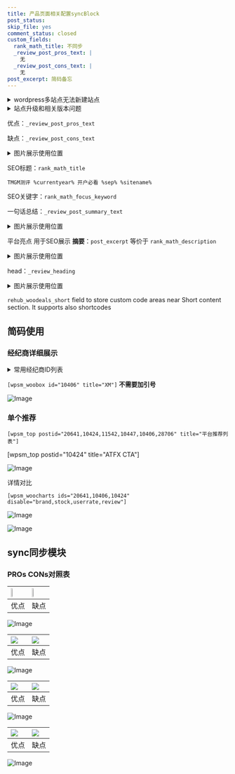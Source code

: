 ```yaml
---
title: 产品页面相关配置syncBlock
post_status: 
skip_file: yes
comment_status: closed
custom_fields:
  rank_math_title: 不同步
  _review_post_pros_text: |
    无
  _review_post_cons_text: |
    无
post_excerpt: 简码备忘
---
```

<details><summary>wordpress多站点无法新建站点</summary>

<li>和报错需要清理cookies一样的原因</li>
<li>wp-config.php里面<code>define( 'SUBDOMAIN_INSTALL', false );//子域名安装</code></li>
<li>新建子站点是用<code>define( 'SUBDOMAIN_INSTALL', true);//子域名安装</code> 完成以后，改成<code>false</code></li>
</details>

<details><summary>站点升级和相关版本问题</summary>

<p>wordpress：5.9.9
woocommerce：7.5.1
出现问题的地方：主题选项里面>><strong>Product layout >>compact style</strong></p>
<p>如何出现没有用过的字段 导致无法保存。先导出配置 然后进行修改，后面再次恢复即可。</p>
<p>出现部分字段无法显示时，需要返回默认布局后，对产品进行保存就好了。</p>
<p></p>
</details>

优点：`_review_post_pros_text`

缺点：`_review_post_cons_text`

<details><summary>图片展示使用位置</summary>

<img src="https://prod-files-secure.s3.us-west-2.amazonaws.com/39ed1227-6d7d-4570-be36-9ccd4a2c4241/f51d3d83-55d4-4bdf-9604-f37ec77ab556/Untitled.png?X-Amz-Algorithm=AWS4-HMAC-SHA256&X-Amz-Content-Sha256=UNSIGNED-PAYLOAD&X-Amz-Credential=ASIAZI2LB466UBQ4VXXO%2F20250502%2Fus-west-2%2Fs3%2Faws4_request&X-Amz-Date=20250502T105520Z&X-Amz-Expires=3600&X-Amz-Security-Token=IQoJb3JpZ2luX2VjEDoaCXVzLXdlc3QtMiJHMEUCIQCHjHVzs4VikoF4gTm19oZFE7VcB4lnS8EJUM3oxmdNGAIgOB3Wdxvrx%2FD4L0%2BNokbDL7u8KOFz4JqeTRXuBksQALcqiAQI0%2F%2F%2F%2F%2F%2F%2F%2F%2F%2F%2FARAAGgw2Mzc0MjMxODM4MDUiDAEnp1vc6Q5cwDpb4ircA5%2Bmv9ku%2BnkFKH2cBFyH%2BCHtANpiz2H44mICofTe7oMzCx5UGgjP55iAxusiDdHeIEfFGFZzTJn10xF6s6oYqkKb%2BxotvTOI%2FH1OGd4zGuL08yQsjph1Ai8vSu%2BKpdvMZodeuvCJloQXsNRYuiI8GtdrwCruI1FRT3kzOyCinzzLWxHFn41XW20D2i2oml7qpCbpoyuiO6YzaJC0Lub9yWBjuNWYZ6ItMc2Qg0LcwlINd%2FEGLNULxDPhSGpVPn3RSDOS0%2BJrpN2uFofeMwQHtD6Wll%2BkhK0KUyyZ%2B1djc1oU4iBEiur8seu95xhxM%2FUn%2FM5S2blugIfTaj2k9Ofy7T0%2F4e9StwMzTs3dIdiGhf0CekrqcR6ZayAwR9Q7ykrXA%2BA%2BwBTOIM6rMXEk1QVHgdxoxeSaFTBCZmdPRMK%2FFoe7tA43s33segZ40Oz9mgo27Y9NXAJJ%2FNDl6%2BljaPh1XbFBCW7%2BpSlOakggxWIL8jUnLK6ZE0aFbMB2hd81f02EBxuq3ER%2FW1a0cZALViN9Mtv0%2BWVSKliJ0cr7HH4ie1nyTN2LQ5QyKDb1j1Q73yx8TyycAFm09v22MccytgEEM1K6CBf1mSA6%2BWSPuM%2FodRXt4HtoMaZBgdv79iiQMJun0sAGOqUBd5%2BZHghw1RwMYqL4wEYLYRY3u7aswl%2FDp6emSkWpjt6gEfhyEEx8dxhQYAr8bt%2BDIZQU8POrZWNIfD0b8z0T3ReAOHzcGcR%2F6mdtcjeJfKM6nRmCQ62Xb1Iz2%2F8Eq3Ev7M6L955wzq7P6yShx2MTwpNriLsJv0v89Hhd7nM%2BxAPwgENhNN6qk3YVAIwVki68RMqBKFBhx6nd9LayEqZcMXBMj1xT&X-Amz-Signature=a32c1d119f29bff73f3ec5ae48b8ab4acf20df4dc4ef4e5736921feddc6147ca&X-Amz-SignedHeaders=host&x-id=GetObject" alt="Image">
</details>

SEO标题：`rank_math_title`

`TMGM测评 %currentyear% 开户必看 %sep% %sitename%`

SEO关键字：`rank_math_focus_keyword`

一句话总结：`_review_post_summary_text`

<details><summary>图片展示使用位置</summary>

<img src="https://prod-files-secure.s3.us-west-2.amazonaws.com/39ed1227-6d7d-4570-be36-9ccd4a2c4241/4b96a922-296c-4f4e-8630-d1c870cbce01/Untitled.png?X-Amz-Algorithm=AWS4-HMAC-SHA256&X-Amz-Content-Sha256=UNSIGNED-PAYLOAD&X-Amz-Credential=ASIAZI2LB466XQNQJNZB%2F20250502%2Fus-west-2%2Fs3%2Faws4_request&X-Amz-Date=20250502T105520Z&X-Amz-Expires=3600&X-Amz-Security-Token=IQoJb3JpZ2luX2VjEDoaCXVzLXdlc3QtMiJHMEUCIQCuCFtCByDpTew94vvQWtnEK2W0l082s74KFec8tGaorgIgYX76Cu2sSX1w38g86Z3eORszpItBaywGNiRr5xmae6QqiAQI0%2F%2F%2F%2F%2F%2F%2F%2F%2F%2F%2FARAAGgw2Mzc0MjMxODM4MDUiDNsMJ%2F2IGlywUMdJHyrcA%2Fo6BPBig3G6hHD3bzcD4bV%2BFEbwImr7WDlo6AlqAsOvfs61Pl7epgi3bRqY0KbnRnFQip1oJi0ice%2FsWpckSjwuXdxRnSdFasMTHcl8rYmxNV50lVXEK7YWdzedHNjBuZW6uF1%2FswbolTOLD8V9eyhMX%2FURMXaQxxad3q5Up%2BgAeQ0gt1hNuxyhZ3CKlB0Jb0T%2BGwSUnYT4EPl%2B%2BWNOnZxgnNX3HTlb3OqEiqDU3ZRF8pkTb2apNeu1EHSgUNxT0kAq4txn51m7l37aQ5G4kd1ExVOAfcTjHJweukD%2BIaNANq116Y9E8ERwbylvZKvNgkiV7l%2BnuO6KGRZa9pnOLDV8rhFHbkhxxrqSvd7SK%2FhlKpoRySp%2BBufj%2BhcdnlJ23%2FZi7BqJI3JPeyQsEZGDh6VOhBVBFnWWaTsQpYsCQuyHRJ8mqwG2mG6RBLLKHLS0WtXCYYeuUUPmR47vH%2FZZiYIvM17QLmknIMAoR2QqpnQNRNkD9IXRVPBPKckbHsxWqsj6Gu3EijpaVn%2BkY24xdRznCQtNDFlFwCWIiMAm31F1UtfhonRLBx67rcGLBkjRIpRmW644xWop8K6xiCOF5w3yCl0IHFY6G9dxBymofFk1iBiBa2J0rZcfPxZnMJmn0sAGOqUBqqyaQldQyDR8HY1xhrlcGfUjAlKOyejux495dIQSNDiB%2BSu%2BqITMWmtMfrSsusrqOj1H4t8xzwOP%2FKXzqttLiW8Jnv1il8RwM9ROSMIgKLkbsJ7vVwS%2BDuEFj0s7UDEAxjyG5g1GSItiCg0hXLmaKc8oVE%2BUkWo5xgnOA9XROcrIEWLkjVlnS1YOfN3UCV3aZdLkuz2%2BoJS30VcbXkH1ZXYbtMjh&X-Amz-Signature=ff72eeaf56397c7f2ba7da9fb2f89dc5690fb3a131e1b75b0d91cf010791bc41&X-Amz-SignedHeaders=host&x-id=GetObject" alt="Image">
</details>

平台亮点 用于SEO展示 **摘要**：`post_excerpt`  等价于 `rank_math_description`

<details><summary>图片展示使用位置</summary>

<img src="https://prod-files-secure.s3.us-west-2.amazonaws.com/39ed1227-6d7d-4570-be36-9ccd4a2c4241/1ee11f63-b60a-4dfe-a7a7-d58ff23b5d88/Untitled.png?X-Amz-Algorithm=AWS4-HMAC-SHA256&X-Amz-Content-Sha256=UNSIGNED-PAYLOAD&X-Amz-Credential=ASIAZI2LB466QWTSUB4U%2F20250502%2Fus-west-2%2Fs3%2Faws4_request&X-Amz-Date=20250502T105520Z&X-Amz-Expires=3600&X-Amz-Security-Token=IQoJb3JpZ2luX2VjEDoaCXVzLXdlc3QtMiJHMEUCIDqQ7q6t%2FYu5oluQgitR0g34TjEegQpPNLLrakwuYLtBAiEAsEYV1ujIEMJjQS9khxB7d7eUnBnQS2syKsuNM%2FMhdrUqiAQI0%2F%2F%2F%2F%2F%2F%2F%2F%2F%2F%2FARAAGgw2Mzc0MjMxODM4MDUiDDUE1Fo0WQPADsXl%2FyrcA5BQjVshwdoRzu%2B6uIlyjBfafb0SY0a2WcDObfzzG%2BK%2FfXwtCVkqtxbWJVNLEA3rDw0qChTy5X13zWEzXb6WedgjZHpNDMdab3v2SnLJZcJH3VdlpQA8XOFPC3qbZwWo166wBoiUh6EEJ6BlydSq8M%2BMx%2BCETXuB6VpJJ6sZMdIXeokb235vL1xNb%2F7shUWChDHtpkIX%2F0BNh91IxU5%2B7EMqFVGWE5KG7wcpzpaoCGk%2BQGTU5%2B%2BEWM9jKc0thKM98y9geSQT5qbGv2nEk3nul%2B3WovxfqJZHnmGJH7ky2h3gr%2FZTF%2FMtag20JXtCxVk9g66si2TcWVTou1nmUdRq504WJEvwffKrCHUqKuSuAfmcB2yT7EsytFAp1XpYvbPc8ORFe7qzK3Z8QSM6lCO%2Fa0v7M%2BXRZ1cUU6YMZw1eC8hgJtuan7y%2Bt3wYDmsgbC%2B%2BZu9i77SZpDXq%2FtUmyvvzYAdIj4%2BAg2k2qR%2FvZi5fkXGFtGhdxTDP7Up0QWfORQboTDyvhEY%2FgY0G6GCPmt%2Bl%2BsNXMu75KE68V%2Bc6%2BppUa89dG%2BaXUBuwHwi%2FbQAVABIvJrvFdH1x52QLJzdUTVKt56NhzU8dNYhCdHpS1Na%2FHyZwwWD0pS0EwbGrW6uLMPSm0sAGOqUB%2B%2FkUxctSTSmu8v96pWqI%2B1iaT9D9Pkw167%2BSJA%2BspcXjnUsehkS1ML9Gw%2BT%2BcWiCRBqtI8m3QmTThSv2dijD%2BpInxlqsrW1s%2FKA5msyzs7i7YYQJmychKyaZtVs0M8imYXkXbOOVTXyqS4JlKI55DN7lgeXXMJvpIhWyV3tCZYx7%2FGMa1nTzO0DjQ%2BCTz%2FsOPKJDLdB%2BaOINkIzFG1pzUcnXuqZJ&X-Amz-Signature=9095dd65aa8a80c578b918b973a45695b1eb3c42a224becf74151626e1acf65f&X-Amz-SignedHeaders=host&x-id=GetObject" alt="Image">
<img src="https://prod-files-secure.s3.us-west-2.amazonaws.com/39ed1227-6d7d-4570-be36-9ccd4a2c4241/ad4118b5-78d8-4fbe-801e-3b29b5d99c01/Untitled.png?X-Amz-Algorithm=AWS4-HMAC-SHA256&X-Amz-Content-Sha256=UNSIGNED-PAYLOAD&X-Amz-Credential=ASIAZI2LB466QWTSUB4U%2F20250502%2Fus-west-2%2Fs3%2Faws4_request&X-Amz-Date=20250502T105520Z&X-Amz-Expires=3600&X-Amz-Security-Token=IQoJb3JpZ2luX2VjEDoaCXVzLXdlc3QtMiJHMEUCIDqQ7q6t%2FYu5oluQgitR0g34TjEegQpPNLLrakwuYLtBAiEAsEYV1ujIEMJjQS9khxB7d7eUnBnQS2syKsuNM%2FMhdrUqiAQI0%2F%2F%2F%2F%2F%2F%2F%2F%2F%2F%2FARAAGgw2Mzc0MjMxODM4MDUiDDUE1Fo0WQPADsXl%2FyrcA5BQjVshwdoRzu%2B6uIlyjBfafb0SY0a2WcDObfzzG%2BK%2FfXwtCVkqtxbWJVNLEA3rDw0qChTy5X13zWEzXb6WedgjZHpNDMdab3v2SnLJZcJH3VdlpQA8XOFPC3qbZwWo166wBoiUh6EEJ6BlydSq8M%2BMx%2BCETXuB6VpJJ6sZMdIXeokb235vL1xNb%2F7shUWChDHtpkIX%2F0BNh91IxU5%2B7EMqFVGWE5KG7wcpzpaoCGk%2BQGTU5%2B%2BEWM9jKc0thKM98y9geSQT5qbGv2nEk3nul%2B3WovxfqJZHnmGJH7ky2h3gr%2FZTF%2FMtag20JXtCxVk9g66si2TcWVTou1nmUdRq504WJEvwffKrCHUqKuSuAfmcB2yT7EsytFAp1XpYvbPc8ORFe7qzK3Z8QSM6lCO%2Fa0v7M%2BXRZ1cUU6YMZw1eC8hgJtuan7y%2Bt3wYDmsgbC%2B%2BZu9i77SZpDXq%2FtUmyvvzYAdIj4%2BAg2k2qR%2FvZi5fkXGFtGhdxTDP7Up0QWfORQboTDyvhEY%2FgY0G6GCPmt%2Bl%2BsNXMu75KE68V%2Bc6%2BppUa89dG%2BaXUBuwHwi%2FbQAVABIvJrvFdH1x52QLJzdUTVKt56NhzU8dNYhCdHpS1Na%2FHyZwwWD0pS0EwbGrW6uLMPSm0sAGOqUB%2B%2FkUxctSTSmu8v96pWqI%2B1iaT9D9Pkw167%2BSJA%2BspcXjnUsehkS1ML9Gw%2BT%2BcWiCRBqtI8m3QmTThSv2dijD%2BpInxlqsrW1s%2FKA5msyzs7i7YYQJmychKyaZtVs0M8imYXkXbOOVTXyqS4JlKI55DN7lgeXXMJvpIhWyV3tCZYx7%2FGMa1nTzO0DjQ%2BCTz%2FsOPKJDLdB%2BaOINkIzFG1pzUcnXuqZJ&X-Amz-Signature=a86c9e50aeb59054a8aeda09641d6d9f327f84fe4ad6710e2d260037d57ea2b1&X-Amz-SignedHeaders=host&x-id=GetObject" alt="Image">
<img src="https://prod-files-secure.s3.us-west-2.amazonaws.com/39ed1227-6d7d-4570-be36-9ccd4a2c4241/a38cf7c9-a79c-4b64-9e94-13589fe0758b/Untitled.png?X-Amz-Algorithm=AWS4-HMAC-SHA256&X-Amz-Content-Sha256=UNSIGNED-PAYLOAD&X-Amz-Credential=ASIAZI2LB466QWTSUB4U%2F20250502%2Fus-west-2%2Fs3%2Faws4_request&X-Amz-Date=20250502T105520Z&X-Amz-Expires=3600&X-Amz-Security-Token=IQoJb3JpZ2luX2VjEDoaCXVzLXdlc3QtMiJHMEUCIDqQ7q6t%2FYu5oluQgitR0g34TjEegQpPNLLrakwuYLtBAiEAsEYV1ujIEMJjQS9khxB7d7eUnBnQS2syKsuNM%2FMhdrUqiAQI0%2F%2F%2F%2F%2F%2F%2F%2F%2F%2F%2FARAAGgw2Mzc0MjMxODM4MDUiDDUE1Fo0WQPADsXl%2FyrcA5BQjVshwdoRzu%2B6uIlyjBfafb0SY0a2WcDObfzzG%2BK%2FfXwtCVkqtxbWJVNLEA3rDw0qChTy5X13zWEzXb6WedgjZHpNDMdab3v2SnLJZcJH3VdlpQA8XOFPC3qbZwWo166wBoiUh6EEJ6BlydSq8M%2BMx%2BCETXuB6VpJJ6sZMdIXeokb235vL1xNb%2F7shUWChDHtpkIX%2F0BNh91IxU5%2B7EMqFVGWE5KG7wcpzpaoCGk%2BQGTU5%2B%2BEWM9jKc0thKM98y9geSQT5qbGv2nEk3nul%2B3WovxfqJZHnmGJH7ky2h3gr%2FZTF%2FMtag20JXtCxVk9g66si2TcWVTou1nmUdRq504WJEvwffKrCHUqKuSuAfmcB2yT7EsytFAp1XpYvbPc8ORFe7qzK3Z8QSM6lCO%2Fa0v7M%2BXRZ1cUU6YMZw1eC8hgJtuan7y%2Bt3wYDmsgbC%2B%2BZu9i77SZpDXq%2FtUmyvvzYAdIj4%2BAg2k2qR%2FvZi5fkXGFtGhdxTDP7Up0QWfORQboTDyvhEY%2FgY0G6GCPmt%2Bl%2BsNXMu75KE68V%2Bc6%2BppUa89dG%2BaXUBuwHwi%2FbQAVABIvJrvFdH1x52QLJzdUTVKt56NhzU8dNYhCdHpS1Na%2FHyZwwWD0pS0EwbGrW6uLMPSm0sAGOqUB%2B%2FkUxctSTSmu8v96pWqI%2B1iaT9D9Pkw167%2BSJA%2BspcXjnUsehkS1ML9Gw%2BT%2BcWiCRBqtI8m3QmTThSv2dijD%2BpInxlqsrW1s%2FKA5msyzs7i7YYQJmychKyaZtVs0M8imYXkXbOOVTXyqS4JlKI55DN7lgeXXMJvpIhWyV3tCZYx7%2FGMa1nTzO0DjQ%2BCTz%2FsOPKJDLdB%2BaOINkIzFG1pzUcnXuqZJ&X-Amz-Signature=f65fe1afa3980e2ec03169570b159b7343df5e99177677e01922ef89ca394cf1&X-Amz-SignedHeaders=host&x-id=GetObject" alt="Image">
<img src="https://prod-files-secure.s3.us-west-2.amazonaws.com/39ed1227-6d7d-4570-be36-9ccd4a2c4241/7da6fc1e-d2ac-42ae-8c75-cb5749aa18f6/Untitled.png?X-Amz-Algorithm=AWS4-HMAC-SHA256&X-Amz-Content-Sha256=UNSIGNED-PAYLOAD&X-Amz-Credential=ASIAZI2LB466QWTSUB4U%2F20250502%2Fus-west-2%2Fs3%2Faws4_request&X-Amz-Date=20250502T105520Z&X-Amz-Expires=3600&X-Amz-Security-Token=IQoJb3JpZ2luX2VjEDoaCXVzLXdlc3QtMiJHMEUCIDqQ7q6t%2FYu5oluQgitR0g34TjEegQpPNLLrakwuYLtBAiEAsEYV1ujIEMJjQS9khxB7d7eUnBnQS2syKsuNM%2FMhdrUqiAQI0%2F%2F%2F%2F%2F%2F%2F%2F%2F%2F%2FARAAGgw2Mzc0MjMxODM4MDUiDDUE1Fo0WQPADsXl%2FyrcA5BQjVshwdoRzu%2B6uIlyjBfafb0SY0a2WcDObfzzG%2BK%2FfXwtCVkqtxbWJVNLEA3rDw0qChTy5X13zWEzXb6WedgjZHpNDMdab3v2SnLJZcJH3VdlpQA8XOFPC3qbZwWo166wBoiUh6EEJ6BlydSq8M%2BMx%2BCETXuB6VpJJ6sZMdIXeokb235vL1xNb%2F7shUWChDHtpkIX%2F0BNh91IxU5%2B7EMqFVGWE5KG7wcpzpaoCGk%2BQGTU5%2B%2BEWM9jKc0thKM98y9geSQT5qbGv2nEk3nul%2B3WovxfqJZHnmGJH7ky2h3gr%2FZTF%2FMtag20JXtCxVk9g66si2TcWVTou1nmUdRq504WJEvwffKrCHUqKuSuAfmcB2yT7EsytFAp1XpYvbPc8ORFe7qzK3Z8QSM6lCO%2Fa0v7M%2BXRZ1cUU6YMZw1eC8hgJtuan7y%2Bt3wYDmsgbC%2B%2BZu9i77SZpDXq%2FtUmyvvzYAdIj4%2BAg2k2qR%2FvZi5fkXGFtGhdxTDP7Up0QWfORQboTDyvhEY%2FgY0G6GCPmt%2Bl%2BsNXMu75KE68V%2Bc6%2BppUa89dG%2BaXUBuwHwi%2FbQAVABIvJrvFdH1x52QLJzdUTVKt56NhzU8dNYhCdHpS1Na%2FHyZwwWD0pS0EwbGrW6uLMPSm0sAGOqUB%2B%2FkUxctSTSmu8v96pWqI%2B1iaT9D9Pkw167%2BSJA%2BspcXjnUsehkS1ML9Gw%2BT%2BcWiCRBqtI8m3QmTThSv2dijD%2BpInxlqsrW1s%2FKA5msyzs7i7YYQJmychKyaZtVs0M8imYXkXbOOVTXyqS4JlKI55DN7lgeXXMJvpIhWyV3tCZYx7%2FGMa1nTzO0DjQ%2BCTz%2FsOPKJDLdB%2BaOINkIzFG1pzUcnXuqZJ&X-Amz-Signature=49e1afd15b1319833a43ade0630bac6ea773b47358be7a5515ea712c63e0f0ff&X-Amz-SignedHeaders=host&x-id=GetObject" alt="Image">
<img src="https://prod-files-secure.s3.us-west-2.amazonaws.com/39ed1227-6d7d-4570-be36-9ccd4a2c4241/7e97f40a-eaee-47f5-b2f9-475f96808fa7/Untitled.png?X-Amz-Algorithm=AWS4-HMAC-SHA256&X-Amz-Content-Sha256=UNSIGNED-PAYLOAD&X-Amz-Credential=ASIAZI2LB466QWTSUB4U%2F20250502%2Fus-west-2%2Fs3%2Faws4_request&X-Amz-Date=20250502T105520Z&X-Amz-Expires=3600&X-Amz-Security-Token=IQoJb3JpZ2luX2VjEDoaCXVzLXdlc3QtMiJHMEUCIDqQ7q6t%2FYu5oluQgitR0g34TjEegQpPNLLrakwuYLtBAiEAsEYV1ujIEMJjQS9khxB7d7eUnBnQS2syKsuNM%2FMhdrUqiAQI0%2F%2F%2F%2F%2F%2F%2F%2F%2F%2F%2FARAAGgw2Mzc0MjMxODM4MDUiDDUE1Fo0WQPADsXl%2FyrcA5BQjVshwdoRzu%2B6uIlyjBfafb0SY0a2WcDObfzzG%2BK%2FfXwtCVkqtxbWJVNLEA3rDw0qChTy5X13zWEzXb6WedgjZHpNDMdab3v2SnLJZcJH3VdlpQA8XOFPC3qbZwWo166wBoiUh6EEJ6BlydSq8M%2BMx%2BCETXuB6VpJJ6sZMdIXeokb235vL1xNb%2F7shUWChDHtpkIX%2F0BNh91IxU5%2B7EMqFVGWE5KG7wcpzpaoCGk%2BQGTU5%2B%2BEWM9jKc0thKM98y9geSQT5qbGv2nEk3nul%2B3WovxfqJZHnmGJH7ky2h3gr%2FZTF%2FMtag20JXtCxVk9g66si2TcWVTou1nmUdRq504WJEvwffKrCHUqKuSuAfmcB2yT7EsytFAp1XpYvbPc8ORFe7qzK3Z8QSM6lCO%2Fa0v7M%2BXRZ1cUU6YMZw1eC8hgJtuan7y%2Bt3wYDmsgbC%2B%2BZu9i77SZpDXq%2FtUmyvvzYAdIj4%2BAg2k2qR%2FvZi5fkXGFtGhdxTDP7Up0QWfORQboTDyvhEY%2FgY0G6GCPmt%2Bl%2BsNXMu75KE68V%2Bc6%2BppUa89dG%2BaXUBuwHwi%2FbQAVABIvJrvFdH1x52QLJzdUTVKt56NhzU8dNYhCdHpS1Na%2FHyZwwWD0pS0EwbGrW6uLMPSm0sAGOqUB%2B%2FkUxctSTSmu8v96pWqI%2B1iaT9D9Pkw167%2BSJA%2BspcXjnUsehkS1ML9Gw%2BT%2BcWiCRBqtI8m3QmTThSv2dijD%2BpInxlqsrW1s%2FKA5msyzs7i7YYQJmychKyaZtVs0M8imYXkXbOOVTXyqS4JlKI55DN7lgeXXMJvpIhWyV3tCZYx7%2FGMa1nTzO0DjQ%2BCTz%2FsOPKJDLdB%2BaOINkIzFG1pzUcnXuqZJ&X-Amz-Signature=5ff4135d876b3cf64e899a400a6ec3a640afa6202d7eb70586f3b12a438a9745&X-Amz-SignedHeaders=host&x-id=GetObject" alt="Image">
</details>

head：`_review_heading`

<details><summary>图片展示使用位置</summary>

<img src="https://prod-files-secure.s3.us-west-2.amazonaws.com/39ed1227-6d7d-4570-be36-9ccd4a2c4241/3a4650ad-9887-415c-889a-edd51fa54f27/Untitled.png?X-Amz-Algorithm=AWS4-HMAC-SHA256&X-Amz-Content-Sha256=UNSIGNED-PAYLOAD&X-Amz-Credential=ASIAZI2LB466SPZRGJMJ%2F20250502%2Fus-west-2%2Fs3%2Faws4_request&X-Amz-Date=20250502T105521Z&X-Amz-Expires=3600&X-Amz-Security-Token=IQoJb3JpZ2luX2VjEDoaCXVzLXdlc3QtMiJIMEYCIQCELhFtYJBMfweJbuhxC9Y9SnshL2mm3k2auuU5N5h9UwIhALi6QDT5UNEbs%2FaytHAt8EejUWz9aiBtrt356C%2Bg%2F0VYKogECNP%2F%2F%2F%2F%2F%2F%2F%2F%2F%2FwEQABoMNjM3NDIzMTgzODA1IgzCx78uyCXT3WXc%2Bisq3AOiSxWUW8FZyBxGPqiKUl1xNve0SjlIomoUB1eZUds5ib6hcfI0O73KmfqxdJoq4RLBuZxywUQSa0piLa8KbT7VRTM7qb5obgma6%2B8UrP5rJfdDqm%2F1Y80%2BpPOqUJlmNBcuQ0kGOjpHpQK5aChwAM4tD%2BojxdZHJTcrcbxYp6GhhzsYDtg%2BIiItY%2FJ08wGF8oY9L%2BPrULPV84Ny6NJVcgNcf5%2B5SXZtn5zW6FOHk1llsbUVAc41m%2B4r7%2FqtVB06Ecx%2F94oQd57YNETx0zGBPqoLC6kSDRH8bSWf9vyugRE4aXXf8GcTc9nG0pwI40XoqexCl7qWGSgO1Gd8kEiRxM8wdxMDop0tOb2HNET9A3S%2Fsm3NPsi0EPNCUYRLJfGMTL2u%2BkPHHFAEndX7XNF3RFCbMipKLjmWak4ZHoSVM9Pqxu511843aJroOcdUhHbMnd0WeQw4maOA8ribVgdhr9pCXk0NtP983PYCn%2FKZs9P2aE5sZBj2tALwvFXXELstco6TEb7781Tdx6Jo9yKvSbsu0j%2FzeJcyB908cPpAv%2Bp1TdC5iwW9xrpi5rlhcmTvj2V8OR9IQUwnOzUqac6mo%2Fsoa%2BqXMlr63NbbYxerwwr7aInWbcUekRMlUNeKBzCrp9LABjqkAflXK%2FUCIS%2FBXbqRnmpD01L%2F2nGwY0%2FHX5N%2Fm7bC59R%2Fa9VXTEbXFhj9B4Y1aAzV4beQ9FODa8X2%2FZPYuKVFN2cVzS0MC2QmXhqRlaroUsk%2FANYEK7%2BSI8xsEtZhlhOEXBbMXLOyGzOB29QuCTLFQNO3wrqDjxzEmADPh8VKs%2FAn0EWCs3OgAN08tYNxMCn35evqGq9b4iA5D8Lg5ijJ4YgHGfAz&X-Amz-Signature=22fe469e4fd2a9c99aae5088188a19cc87240f47ef5d50fc66e80afa57569fd7&X-Amz-SignedHeaders=host&x-id=GetObject" alt="Image">
</details>

`rehub_woodeals_short`	field to store custom code areas near Short content section. It supports also shortcodes



## 简码使用

### 经纪商详细展示

<details><summary>常用经纪商ID列表</summary>

<pre><code class="php">嘉盛 ===> 20641  [wpsm_woobox id="20641" title="嘉盛"]
易信easymarkets ===> 11542  [wpsm_woobox id="11542" title="易信easymarkets"]
ATFX外汇 ===> 10424  [wpsm_woobox id="10424" title="ATFX"]
XM ===> 10406  [wpsm_woobox id="10406" title="XM"]
TMGM ===> 29622  [wpsm_woobox id="29622" title="TMGM"]
HYCM ===> 10447  [wpsm_woobox id="10447" title="HYCM"]
fpmarkets澳福外汇 ===> 20639  [wpsm_woobox id="20639" title="fpmarkets澳福外汇"]</code></pre>
</details>

`[wpsm_woobox id="10406" title="XM"]` **不需要加引号**

![Image](https://prod-files-secure.s3.us-west-2.amazonaws.com/39ed1227-6d7d-4570-be36-9ccd4a2c4241/4f898f9d-0fa7-4e43-acd3-ac6bc7be575a/Untitled.png?X-Amz-Algorithm=AWS4-HMAC-SHA256&X-Amz-Content-Sha256=UNSIGNED-PAYLOAD&X-Amz-Credential=ASIAZI2LB466WVBA5OYU%2F20250502%2Fus-west-2%2Fs3%2Faws4_request&X-Amz-Date=20250502T105517Z&X-Amz-Expires=3600&X-Amz-Security-Token=IQoJb3JpZ2luX2VjEDoaCXVzLXdlc3QtMiJHMEUCIQC2pICHgPq9xCAdgsXr0M4Zq1IVVQqXTZooUcLRKSkq0QIgTO%2BCeQUzUKvgqx7UNuVWAtYo%2F0s8QMOs%2FMWvzqy44QAqiAQI0%2F%2F%2F%2F%2F%2F%2F%2F%2F%2F%2FARAAGgw2Mzc0MjMxODM4MDUiDCFjz2rwOrlf4evgvCrcA6NmX1OiKElaOfXMwCngPzbnJ3GYj70ICd04tMCaFWekbMNVbhgnA6Sm4OeUkpDx4eX0KXHJcmE579n%2BNthc16VcePf4Ug5UNZVl3CbUWKGxa3qpAezSqoXobrSUgeYtNlAJLbyqwNHtD%2FsENPhZM7DKhBUwLBcA8gfxX2Uo8J%2F7%2FERXZcoCPnP1ER62qE0S10P0Kz8VtReCy5s%2BtL5lBvJGQ5rsc4ILkSvh2UURnhpKEMEXqQNLF%2FAgA2jjTKxRek7%2FKirk2s87ULaGvAxjhVCifHBzUptihB0N4cZcZXF1PLlLYXyoa79xGSNLDPIxBveN4F26FPdW8II%2Bu9yLiuwzv6h9NvEvgzPoAMXN1HxgXzPpjhZFRRnGYAMrThtC2sIhxBpIy4TUXYtmtG%2BSljD7iNGljugs1qHHIjjJOgnyIokZ0y6cAJEHGTFBe%2BP%2BjWiPy3RLAQNaHFJbxpQ2NY0Cv3V%2FNIwsIoJUfZ8%2BXE9jq%2FptusQkCxFtOP%2BHnnJrQivO2tXvMLrLlevI7CRgwyXab8j6J2w%2BDR4RV0aCSyEUZz5IBz45K8s0x79cpU%2FyX%2BxAeBE82TuM3xfXY8To72tziUD%2BBQitHZQZ6yDMkH2GEsKP%2FzosydiEfyJTMISn0sAGOqUBfLHpYeKpJINPdPf5lRL34bxX%2BnKYcu6vJEaax0pQdUyLW4E1X0LfOAQAuWZznzK%2Fi6a8KhpZWp34bqgqVpBJ7Iy5qQutU9tt5b4J6VCr70ih1XR21vepoXn7lWkCs%2BO6dqNYsr0XrkZxf%2B8chWne%2FoydHco6EQzwOKdm3uB3jlZm9Vr6cUSFnjAO1ldzgeCzj3xUZAA2l1IBacDxBcqiPZMcdfEJ&X-Amz-Signature=25b3f21115a025e3bb42e4863bd26d8b2867dbd861269d3192421f5da76e1ed3&X-Amz-SignedHeaders=host&x-id=GetObject)

### 单个推荐
`[wpsm_top postid="20641,10424,11542,10447,10406,28706" title="平台推荐列表"]`

[wpsm_top postid="10424" title="ATFX CTA"]

![Image](https://prod-files-secure.s3.us-west-2.amazonaws.com/39ed1227-6d7d-4570-be36-9ccd4a2c4241/5ac620dc-51a8-48b6-b55d-91f47299193c/Untitled.png?X-Amz-Algorithm=AWS4-HMAC-SHA256&X-Amz-Content-Sha256=UNSIGNED-PAYLOAD&X-Amz-Credential=ASIAZI2LB466WVBA5OYU%2F20250502%2Fus-west-2%2Fs3%2Faws4_request&X-Amz-Date=20250502T105517Z&X-Amz-Expires=3600&X-Amz-Security-Token=IQoJb3JpZ2luX2VjEDoaCXVzLXdlc3QtMiJHMEUCIQC2pICHgPq9xCAdgsXr0M4Zq1IVVQqXTZooUcLRKSkq0QIgTO%2BCeQUzUKvgqx7UNuVWAtYo%2F0s8QMOs%2FMWvzqy44QAqiAQI0%2F%2F%2F%2F%2F%2F%2F%2F%2F%2F%2FARAAGgw2Mzc0MjMxODM4MDUiDCFjz2rwOrlf4evgvCrcA6NmX1OiKElaOfXMwCngPzbnJ3GYj70ICd04tMCaFWekbMNVbhgnA6Sm4OeUkpDx4eX0KXHJcmE579n%2BNthc16VcePf4Ug5UNZVl3CbUWKGxa3qpAezSqoXobrSUgeYtNlAJLbyqwNHtD%2FsENPhZM7DKhBUwLBcA8gfxX2Uo8J%2F7%2FERXZcoCPnP1ER62qE0S10P0Kz8VtReCy5s%2BtL5lBvJGQ5rsc4ILkSvh2UURnhpKEMEXqQNLF%2FAgA2jjTKxRek7%2FKirk2s87ULaGvAxjhVCifHBzUptihB0N4cZcZXF1PLlLYXyoa79xGSNLDPIxBveN4F26FPdW8II%2Bu9yLiuwzv6h9NvEvgzPoAMXN1HxgXzPpjhZFRRnGYAMrThtC2sIhxBpIy4TUXYtmtG%2BSljD7iNGljugs1qHHIjjJOgnyIokZ0y6cAJEHGTFBe%2BP%2BjWiPy3RLAQNaHFJbxpQ2NY0Cv3V%2FNIwsIoJUfZ8%2BXE9jq%2FptusQkCxFtOP%2BHnnJrQivO2tXvMLrLlevI7CRgwyXab8j6J2w%2BDR4RV0aCSyEUZz5IBz45K8s0x79cpU%2FyX%2BxAeBE82TuM3xfXY8To72tziUD%2BBQitHZQZ6yDMkH2GEsKP%2FzosydiEfyJTMISn0sAGOqUBfLHpYeKpJINPdPf5lRL34bxX%2BnKYcu6vJEaax0pQdUyLW4E1X0LfOAQAuWZznzK%2Fi6a8KhpZWp34bqgqVpBJ7Iy5qQutU9tt5b4J6VCr70ih1XR21vepoXn7lWkCs%2BO6dqNYsr0XrkZxf%2B8chWne%2FoydHco6EQzwOKdm3uB3jlZm9Vr6cUSFnjAO1ldzgeCzj3xUZAA2l1IBacDxBcqiPZMcdfEJ&X-Amz-Signature=a0f34173e6bc9ab641d0f354a31dad8bcc745aae45ae06b995ba3784c6a7f455&X-Amz-SignedHeaders=host&x-id=GetObject)

详情对比

`[wpsm_woocharts ids="20641,10406,10424" disable="brand,stock,userrate,review"]`

![Image](https://prod-files-secure.s3.us-west-2.amazonaws.com/39ed1227-6d7d-4570-be36-9ccd4a2c4241/bf3ba45f-b9f3-4295-8aef-b4a495fd25f4/Untitled.png?X-Amz-Algorithm=AWS4-HMAC-SHA256&X-Amz-Content-Sha256=UNSIGNED-PAYLOAD&X-Amz-Credential=ASIAZI2LB466WVBA5OYU%2F20250502%2Fus-west-2%2Fs3%2Faws4_request&X-Amz-Date=20250502T105517Z&X-Amz-Expires=3600&X-Amz-Security-Token=IQoJb3JpZ2luX2VjEDoaCXVzLXdlc3QtMiJHMEUCIQC2pICHgPq9xCAdgsXr0M4Zq1IVVQqXTZooUcLRKSkq0QIgTO%2BCeQUzUKvgqx7UNuVWAtYo%2F0s8QMOs%2FMWvzqy44QAqiAQI0%2F%2F%2F%2F%2F%2F%2F%2F%2F%2F%2FARAAGgw2Mzc0MjMxODM4MDUiDCFjz2rwOrlf4evgvCrcA6NmX1OiKElaOfXMwCngPzbnJ3GYj70ICd04tMCaFWekbMNVbhgnA6Sm4OeUkpDx4eX0KXHJcmE579n%2BNthc16VcePf4Ug5UNZVl3CbUWKGxa3qpAezSqoXobrSUgeYtNlAJLbyqwNHtD%2FsENPhZM7DKhBUwLBcA8gfxX2Uo8J%2F7%2FERXZcoCPnP1ER62qE0S10P0Kz8VtReCy5s%2BtL5lBvJGQ5rsc4ILkSvh2UURnhpKEMEXqQNLF%2FAgA2jjTKxRek7%2FKirk2s87ULaGvAxjhVCifHBzUptihB0N4cZcZXF1PLlLYXyoa79xGSNLDPIxBveN4F26FPdW8II%2Bu9yLiuwzv6h9NvEvgzPoAMXN1HxgXzPpjhZFRRnGYAMrThtC2sIhxBpIy4TUXYtmtG%2BSljD7iNGljugs1qHHIjjJOgnyIokZ0y6cAJEHGTFBe%2BP%2BjWiPy3RLAQNaHFJbxpQ2NY0Cv3V%2FNIwsIoJUfZ8%2BXE9jq%2FptusQkCxFtOP%2BHnnJrQivO2tXvMLrLlevI7CRgwyXab8j6J2w%2BDR4RV0aCSyEUZz5IBz45K8s0x79cpU%2FyX%2BxAeBE82TuM3xfXY8To72tziUD%2BBQitHZQZ6yDMkH2GEsKP%2FzosydiEfyJTMISn0sAGOqUBfLHpYeKpJINPdPf5lRL34bxX%2BnKYcu6vJEaax0pQdUyLW4E1X0LfOAQAuWZznzK%2Fi6a8KhpZWp34bqgqVpBJ7Iy5qQutU9tt5b4J6VCr70ih1XR21vepoXn7lWkCs%2BO6dqNYsr0XrkZxf%2B8chWne%2FoydHco6EQzwOKdm3uB3jlZm9Vr6cUSFnjAO1ldzgeCzj3xUZAA2l1IBacDxBcqiPZMcdfEJ&X-Amz-Signature=192d562c5c38ac120900b0fd20d6ff49c046c19fecd317ba1426f387fb50a89b&X-Amz-SignedHeaders=host&x-id=GetObject)

![Image](https://prod-files-secure.s3.us-west-2.amazonaws.com/39ed1227-6d7d-4570-be36-9ccd4a2c4241/30bc56ef-f383-4b48-9768-2ebc9e436ec0/Untitled.png?X-Amz-Algorithm=AWS4-HMAC-SHA256&X-Amz-Content-Sha256=UNSIGNED-PAYLOAD&X-Amz-Credential=ASIAZI2LB466WVBA5OYU%2F20250502%2Fus-west-2%2Fs3%2Faws4_request&X-Amz-Date=20250502T105517Z&X-Amz-Expires=3600&X-Amz-Security-Token=IQoJb3JpZ2luX2VjEDoaCXVzLXdlc3QtMiJHMEUCIQC2pICHgPq9xCAdgsXr0M4Zq1IVVQqXTZooUcLRKSkq0QIgTO%2BCeQUzUKvgqx7UNuVWAtYo%2F0s8QMOs%2FMWvzqy44QAqiAQI0%2F%2F%2F%2F%2F%2F%2F%2F%2F%2F%2FARAAGgw2Mzc0MjMxODM4MDUiDCFjz2rwOrlf4evgvCrcA6NmX1OiKElaOfXMwCngPzbnJ3GYj70ICd04tMCaFWekbMNVbhgnA6Sm4OeUkpDx4eX0KXHJcmE579n%2BNthc16VcePf4Ug5UNZVl3CbUWKGxa3qpAezSqoXobrSUgeYtNlAJLbyqwNHtD%2FsENPhZM7DKhBUwLBcA8gfxX2Uo8J%2F7%2FERXZcoCPnP1ER62qE0S10P0Kz8VtReCy5s%2BtL5lBvJGQ5rsc4ILkSvh2UURnhpKEMEXqQNLF%2FAgA2jjTKxRek7%2FKirk2s87ULaGvAxjhVCifHBzUptihB0N4cZcZXF1PLlLYXyoa79xGSNLDPIxBveN4F26FPdW8II%2Bu9yLiuwzv6h9NvEvgzPoAMXN1HxgXzPpjhZFRRnGYAMrThtC2sIhxBpIy4TUXYtmtG%2BSljD7iNGljugs1qHHIjjJOgnyIokZ0y6cAJEHGTFBe%2BP%2BjWiPy3RLAQNaHFJbxpQ2NY0Cv3V%2FNIwsIoJUfZ8%2BXE9jq%2FptusQkCxFtOP%2BHnnJrQivO2tXvMLrLlevI7CRgwyXab8j6J2w%2BDR4RV0aCSyEUZz5IBz45K8s0x79cpU%2FyX%2BxAeBE82TuM3xfXY8To72tziUD%2BBQitHZQZ6yDMkH2GEsKP%2FzosydiEfyJTMISn0sAGOqUBfLHpYeKpJINPdPf5lRL34bxX%2BnKYcu6vJEaax0pQdUyLW4E1X0LfOAQAuWZznzK%2Fi6a8KhpZWp34bqgqVpBJ7Iy5qQutU9tt5b4J6VCr70ih1XR21vepoXn7lWkCs%2BO6dqNYsr0XrkZxf%2B8chWne%2FoydHco6EQzwOKdm3uB3jlZm9Vr6cUSFnjAO1ldzgeCzj3xUZAA2l1IBacDxBcqiPZMcdfEJ&X-Amz-Signature=7480af5ca19faf514503d0644e6b0d02f7c526e02d1d7955b04a40e755f2a4ad&X-Amz-SignedHeaders=host&x-id=GetObject)

## sync同步模块

### PROs CONs对照表

| <img src="https://cdn.ifttt.fun/gh/jarlin8/OSS@main/icons/customize/pros.svg" height="auto" width="37.3%"> | <img src="https://cdn.ifttt.fun/gh/jarlin8/OSS@main/icons/customize/cons.svg" height="auto" width="28.8%"> |
| :--- | :--- |
| 优点 | 缺点 |

![Image](https://prod-files-secure.s3.us-west-2.amazonaws.com/39ed1227-6d7d-4570-be36-9ccd4a2c4241/8742b755-dfb5-4004-9a5f-d6e561664bd8/Untitled.png?X-Amz-Algorithm=AWS4-HMAC-SHA256&X-Amz-Content-Sha256=UNSIGNED-PAYLOAD&X-Amz-Credential=ASIAZI2LB466WVBA5OYU%2F20250502%2Fus-west-2%2Fs3%2Faws4_request&X-Amz-Date=20250502T105517Z&X-Amz-Expires=3600&X-Amz-Security-Token=IQoJb3JpZ2luX2VjEDoaCXVzLXdlc3QtMiJHMEUCIQC2pICHgPq9xCAdgsXr0M4Zq1IVVQqXTZooUcLRKSkq0QIgTO%2BCeQUzUKvgqx7UNuVWAtYo%2F0s8QMOs%2FMWvzqy44QAqiAQI0%2F%2F%2F%2F%2F%2F%2F%2F%2F%2F%2FARAAGgw2Mzc0MjMxODM4MDUiDCFjz2rwOrlf4evgvCrcA6NmX1OiKElaOfXMwCngPzbnJ3GYj70ICd04tMCaFWekbMNVbhgnA6Sm4OeUkpDx4eX0KXHJcmE579n%2BNthc16VcePf4Ug5UNZVl3CbUWKGxa3qpAezSqoXobrSUgeYtNlAJLbyqwNHtD%2FsENPhZM7DKhBUwLBcA8gfxX2Uo8J%2F7%2FERXZcoCPnP1ER62qE0S10P0Kz8VtReCy5s%2BtL5lBvJGQ5rsc4ILkSvh2UURnhpKEMEXqQNLF%2FAgA2jjTKxRek7%2FKirk2s87ULaGvAxjhVCifHBzUptihB0N4cZcZXF1PLlLYXyoa79xGSNLDPIxBveN4F26FPdW8II%2Bu9yLiuwzv6h9NvEvgzPoAMXN1HxgXzPpjhZFRRnGYAMrThtC2sIhxBpIy4TUXYtmtG%2BSljD7iNGljugs1qHHIjjJOgnyIokZ0y6cAJEHGTFBe%2BP%2BjWiPy3RLAQNaHFJbxpQ2NY0Cv3V%2FNIwsIoJUfZ8%2BXE9jq%2FptusQkCxFtOP%2BHnnJrQivO2tXvMLrLlevI7CRgwyXab8j6J2w%2BDR4RV0aCSyEUZz5IBz45K8s0x79cpU%2FyX%2BxAeBE82TuM3xfXY8To72tziUD%2BBQitHZQZ6yDMkH2GEsKP%2FzosydiEfyJTMISn0sAGOqUBfLHpYeKpJINPdPf5lRL34bxX%2BnKYcu6vJEaax0pQdUyLW4E1X0LfOAQAuWZznzK%2Fi6a8KhpZWp34bqgqVpBJ7Iy5qQutU9tt5b4J6VCr70ih1XR21vepoXn7lWkCs%2BO6dqNYsr0XrkZxf%2B8chWne%2FoydHco6EQzwOKdm3uB3jlZm9Vr6cUSFnjAO1ldzgeCzj3xUZAA2l1IBacDxBcqiPZMcdfEJ&X-Amz-Signature=eb1cacf8b726bae5d66d66b50b3d08dc53e4bd11535182c5b3c0c2d8e5619dc8&X-Amz-SignedHeaders=host&x-id=GetObject)

| <img src="https://cdn.ifttt.fun/gh/jarlin8/OSS@main/icons/customize/pros1.svg" height="auto"> | <img src="https://cdn.ifttt.fun/gh/jarlin8/OSS@main/icons/customize/cons1.svg" height="auto"> |
| :--- | :--- |
| 优点 | 缺点 |

![Image](https://prod-files-secure.s3.us-west-2.amazonaws.com/39ed1227-6d7d-4570-be36-9ccd4a2c4241/806358f8-c9c4-4e17-bb35-c6c76a5397a5/Untitled.png?X-Amz-Algorithm=AWS4-HMAC-SHA256&X-Amz-Content-Sha256=UNSIGNED-PAYLOAD&X-Amz-Credential=ASIAZI2LB466WVBA5OYU%2F20250502%2Fus-west-2%2Fs3%2Faws4_request&X-Amz-Date=20250502T105517Z&X-Amz-Expires=3600&X-Amz-Security-Token=IQoJb3JpZ2luX2VjEDoaCXVzLXdlc3QtMiJHMEUCIQC2pICHgPq9xCAdgsXr0M4Zq1IVVQqXTZooUcLRKSkq0QIgTO%2BCeQUzUKvgqx7UNuVWAtYo%2F0s8QMOs%2FMWvzqy44QAqiAQI0%2F%2F%2F%2F%2F%2F%2F%2F%2F%2F%2FARAAGgw2Mzc0MjMxODM4MDUiDCFjz2rwOrlf4evgvCrcA6NmX1OiKElaOfXMwCngPzbnJ3GYj70ICd04tMCaFWekbMNVbhgnA6Sm4OeUkpDx4eX0KXHJcmE579n%2BNthc16VcePf4Ug5UNZVl3CbUWKGxa3qpAezSqoXobrSUgeYtNlAJLbyqwNHtD%2FsENPhZM7DKhBUwLBcA8gfxX2Uo8J%2F7%2FERXZcoCPnP1ER62qE0S10P0Kz8VtReCy5s%2BtL5lBvJGQ5rsc4ILkSvh2UURnhpKEMEXqQNLF%2FAgA2jjTKxRek7%2FKirk2s87ULaGvAxjhVCifHBzUptihB0N4cZcZXF1PLlLYXyoa79xGSNLDPIxBveN4F26FPdW8II%2Bu9yLiuwzv6h9NvEvgzPoAMXN1HxgXzPpjhZFRRnGYAMrThtC2sIhxBpIy4TUXYtmtG%2BSljD7iNGljugs1qHHIjjJOgnyIokZ0y6cAJEHGTFBe%2BP%2BjWiPy3RLAQNaHFJbxpQ2NY0Cv3V%2FNIwsIoJUfZ8%2BXE9jq%2FptusQkCxFtOP%2BHnnJrQivO2tXvMLrLlevI7CRgwyXab8j6J2w%2BDR4RV0aCSyEUZz5IBz45K8s0x79cpU%2FyX%2BxAeBE82TuM3xfXY8To72tziUD%2BBQitHZQZ6yDMkH2GEsKP%2FzosydiEfyJTMISn0sAGOqUBfLHpYeKpJINPdPf5lRL34bxX%2BnKYcu6vJEaax0pQdUyLW4E1X0LfOAQAuWZznzK%2Fi6a8KhpZWp34bqgqVpBJ7Iy5qQutU9tt5b4J6VCr70ih1XR21vepoXn7lWkCs%2BO6dqNYsr0XrkZxf%2B8chWne%2FoydHco6EQzwOKdm3uB3jlZm9Vr6cUSFnjAO1ldzgeCzj3xUZAA2l1IBacDxBcqiPZMcdfEJ&X-Amz-Signature=7364bdddcfc36c817c8cff205a5819fa499e17c61754ecc704673591b1077778&X-Amz-SignedHeaders=host&x-id=GetObject)

| <img src="https://cdn.ifttt.fun/gh/jarlin8/OSS@main/icons/customize/pros2.svg" height="auto"> | <img src="https://cdn.ifttt.fun/gh/jarlin8/OSS@main/icons/customize/cons2.svg" height="auto"> |
| :--- | :--- |
| 优点 | 缺点 |

![Image](https://prod-files-secure.s3.us-west-2.amazonaws.com/39ed1227-6d7d-4570-be36-9ccd4a2c4241/a9245ec9-70dd-4005-b534-0d54315fc5f3/Untitled.png?X-Amz-Algorithm=AWS4-HMAC-SHA256&X-Amz-Content-Sha256=UNSIGNED-PAYLOAD&X-Amz-Credential=ASIAZI2LB466WVBA5OYU%2F20250502%2Fus-west-2%2Fs3%2Faws4_request&X-Amz-Date=20250502T105517Z&X-Amz-Expires=3600&X-Amz-Security-Token=IQoJb3JpZ2luX2VjEDoaCXVzLXdlc3QtMiJHMEUCIQC2pICHgPq9xCAdgsXr0M4Zq1IVVQqXTZooUcLRKSkq0QIgTO%2BCeQUzUKvgqx7UNuVWAtYo%2F0s8QMOs%2FMWvzqy44QAqiAQI0%2F%2F%2F%2F%2F%2F%2F%2F%2F%2F%2FARAAGgw2Mzc0MjMxODM4MDUiDCFjz2rwOrlf4evgvCrcA6NmX1OiKElaOfXMwCngPzbnJ3GYj70ICd04tMCaFWekbMNVbhgnA6Sm4OeUkpDx4eX0KXHJcmE579n%2BNthc16VcePf4Ug5UNZVl3CbUWKGxa3qpAezSqoXobrSUgeYtNlAJLbyqwNHtD%2FsENPhZM7DKhBUwLBcA8gfxX2Uo8J%2F7%2FERXZcoCPnP1ER62qE0S10P0Kz8VtReCy5s%2BtL5lBvJGQ5rsc4ILkSvh2UURnhpKEMEXqQNLF%2FAgA2jjTKxRek7%2FKirk2s87ULaGvAxjhVCifHBzUptihB0N4cZcZXF1PLlLYXyoa79xGSNLDPIxBveN4F26FPdW8II%2Bu9yLiuwzv6h9NvEvgzPoAMXN1HxgXzPpjhZFRRnGYAMrThtC2sIhxBpIy4TUXYtmtG%2BSljD7iNGljugs1qHHIjjJOgnyIokZ0y6cAJEHGTFBe%2BP%2BjWiPy3RLAQNaHFJbxpQ2NY0Cv3V%2FNIwsIoJUfZ8%2BXE9jq%2FptusQkCxFtOP%2BHnnJrQivO2tXvMLrLlevI7CRgwyXab8j6J2w%2BDR4RV0aCSyEUZz5IBz45K8s0x79cpU%2FyX%2BxAeBE82TuM3xfXY8To72tziUD%2BBQitHZQZ6yDMkH2GEsKP%2FzosydiEfyJTMISn0sAGOqUBfLHpYeKpJINPdPf5lRL34bxX%2BnKYcu6vJEaax0pQdUyLW4E1X0LfOAQAuWZznzK%2Fi6a8KhpZWp34bqgqVpBJ7Iy5qQutU9tt5b4J6VCr70ih1XR21vepoXn7lWkCs%2BO6dqNYsr0XrkZxf%2B8chWne%2FoydHco6EQzwOKdm3uB3jlZm9Vr6cUSFnjAO1ldzgeCzj3xUZAA2l1IBacDxBcqiPZMcdfEJ&X-Amz-Signature=745c4a3fc08bcf802684f30cd629d43290ab151fb560c4949583386415e3698e&X-Amz-SignedHeaders=host&x-id=GetObject)

| <img src="https://cdn.ifttt.fun/gh/jarlin8/OSS@main/icons/customize/pros3.svg" height="auto"> | <img src="https://cdn.ifttt.fun/gh/jarlin8/OSS@main/icons/customize/cons3.svg" height="auto"> |
| :--- | :--- |
| 优点 | 缺点 |

![Image](https://prod-files-secure.s3.us-west-2.amazonaws.com/39ed1227-6d7d-4570-be36-9ccd4a2c4241/e1e580a2-2e5c-4780-9ff4-19c318fc2284/Untitled.png?X-Amz-Algorithm=AWS4-HMAC-SHA256&X-Amz-Content-Sha256=UNSIGNED-PAYLOAD&X-Amz-Credential=ASIAZI2LB466WVBA5OYU%2F20250502%2Fus-west-2%2Fs3%2Faws4_request&X-Amz-Date=20250502T105517Z&X-Amz-Expires=3600&X-Amz-Security-Token=IQoJb3JpZ2luX2VjEDoaCXVzLXdlc3QtMiJHMEUCIQC2pICHgPq9xCAdgsXr0M4Zq1IVVQqXTZooUcLRKSkq0QIgTO%2BCeQUzUKvgqx7UNuVWAtYo%2F0s8QMOs%2FMWvzqy44QAqiAQI0%2F%2F%2F%2F%2F%2F%2F%2F%2F%2F%2FARAAGgw2Mzc0MjMxODM4MDUiDCFjz2rwOrlf4evgvCrcA6NmX1OiKElaOfXMwCngPzbnJ3GYj70ICd04tMCaFWekbMNVbhgnA6Sm4OeUkpDx4eX0KXHJcmE579n%2BNthc16VcePf4Ug5UNZVl3CbUWKGxa3qpAezSqoXobrSUgeYtNlAJLbyqwNHtD%2FsENPhZM7DKhBUwLBcA8gfxX2Uo8J%2F7%2FERXZcoCPnP1ER62qE0S10P0Kz8VtReCy5s%2BtL5lBvJGQ5rsc4ILkSvh2UURnhpKEMEXqQNLF%2FAgA2jjTKxRek7%2FKirk2s87ULaGvAxjhVCifHBzUptihB0N4cZcZXF1PLlLYXyoa79xGSNLDPIxBveN4F26FPdW8II%2Bu9yLiuwzv6h9NvEvgzPoAMXN1HxgXzPpjhZFRRnGYAMrThtC2sIhxBpIy4TUXYtmtG%2BSljD7iNGljugs1qHHIjjJOgnyIokZ0y6cAJEHGTFBe%2BP%2BjWiPy3RLAQNaHFJbxpQ2NY0Cv3V%2FNIwsIoJUfZ8%2BXE9jq%2FptusQkCxFtOP%2BHnnJrQivO2tXvMLrLlevI7CRgwyXab8j6J2w%2BDR4RV0aCSyEUZz5IBz45K8s0x79cpU%2FyX%2BxAeBE82TuM3xfXY8To72tziUD%2BBQitHZQZ6yDMkH2GEsKP%2FzosydiEfyJTMISn0sAGOqUBfLHpYeKpJINPdPf5lRL34bxX%2BnKYcu6vJEaax0pQdUyLW4E1X0LfOAQAuWZznzK%2Fi6a8KhpZWp34bqgqVpBJ7Iy5qQutU9tt5b4J6VCr70ih1XR21vepoXn7lWkCs%2BO6dqNYsr0XrkZxf%2B8chWne%2FoydHco6EQzwOKdm3uB3jlZm9Vr6cUSFnjAO1ldzgeCzj3xUZAA2l1IBacDxBcqiPZMcdfEJ&X-Amz-Signature=5dc9ef42c9c621493fc17fb303f723177c71da0e804c6e6d183f38d12b3e944e&X-Amz-SignedHeaders=host&x-id=GetObject)